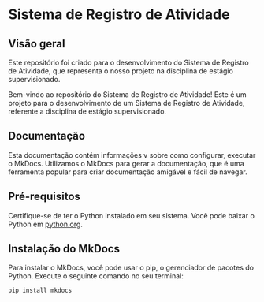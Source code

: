 # Sistema de Registro de Atividade 

## Visão geral

Este repositório foi criado para o desenvolvimento do Sistema de Registro de Atividade, que representa o nosso projeto na disciplina de estágio supervisionado. 



Bem-vindo ao repositório do Sistema de Registro de Atividade! Este é um projeto  para o desenvolvimento de um Sistema de Registro de Atividade, referente a disciplina de estágio supervisionado. 


## Documentação

Esta documentação contém informações v  sobre como configurar, executar o MkDocs. Utilizamos o MkDocs para gerar a documentação, que é uma ferramenta popular para criar documentação amigável e fácil de navegar.

## Pré-requisitos

Certifique-se de ter o Python instalado em seu sistema. Você pode baixar o Python em [python.org](https://www.python.org/).

## Instalação do MkDocs

Para instalar o MkDocs, você pode usar o pip, o gerenciador de pacotes do Python. Execute o seguinte comando no seu terminal:

```bash
pip install mkdocs
